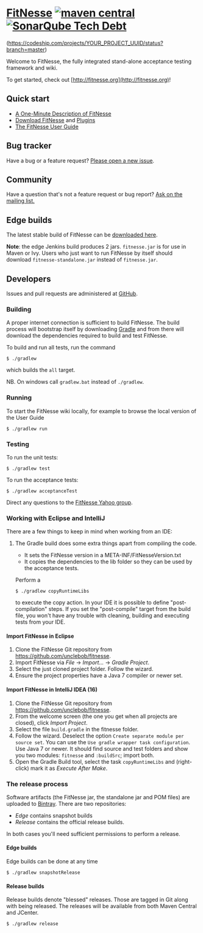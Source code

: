 # [FitNesse](http://fitnesse.org/)  [![maven central](https://maven-badges.herokuapp.com/maven-central/org.fitnesse/fitnesse/badge.svg?style=flat)](https://maven-badges.herokuapp.com/maven-central/org.fitnesse/fitnesse) [![SonarQube Tech Debt](https://img.shields.io/sonar/http/nemo.sonarqube.org/org.fitnesse:fitnesse/tech_debt.svg)](http://nemo.sonarqube.org/dashboard/index?id=org.fitnesse%3Afitnesse)

(https://codeship.com/projects/YOUR_PROJECT_UUID/status?branch=master)

Welcome to FitNesse, the fully integrated stand-alone acceptance testing framework and wiki.

To get started, check out [http://fitnesse.org](http://fitnesse.org)!



## Quick start

* [A One-Minute Description of FitNesse](http://fitnesse.org/FitNesse.UserGuide.OneMinuteDescription)
* [Download FitNesse](http://fitnesse.org/FitNesseDownLoad) and [Plugins](http://fitnesse.org/PlugIns)
* [The FitNesse User Guide](http://fitnesse.org/.FitNesse.UserGuide)



## Bug tracker

Have a bug or a feature request? [Please open a new issue](https://github.com/unclebob/fitnesse/issues).


## Community

Have a question that's not a feature request or bug report? [Ask on the mailing list.](http://groups.yahoo.com/group/fitnesse)

## Edge builds

The latest stable build of FitNesse can be [downloaded here](https://cleancoder.ci.cloudbees.com/job/fitnesse/lastStableBuild/).

**Note**: the edge Jenkins build produces 2 jars. `fitnesse.jar` is for use in Maven or Ivy. Users who just want to run FitNesse by itself should download `fitnesse-standalone.jar` instead of `fitnesse.jar`.

## Developers

Issues and pull requests are administered at [GitHub](https://github.com/unclebob/fitnesse/issues).

### Building

A proper internet connection is sufficient to build FitNesse. The build process will bootstrap itself by downloading [Gradle](http://gradle.org) and from there will download the dependencies required to build and test FitNesse.

To build and run all tests, run the command

```
$ ./gradlew
```

which builds the `all` target.

NB. On windows call `gradlew.bat` instead of `./gradlew`.

### Running

To start the FitNesse wiki locally, for example to browse the local version of the User Guide

```
$ ./gradlew run
```

### Testing

To run the unit tests:

```
$ ./gradlew test
```

To run the acceptance tests:

```
$ ./gradlew acceptanceTest
```

Direct any questions to the [FitNesse Yahoo group](https://groups.yahoo.com/neo/groups/fitnesse/info).


### Working with Eclipse and IntelliJ

There are a few things to keep in mind when working from an IDE:

1. The Gradle build  does some extra things apart from compiling the code.
    * It sets the FitNesse version in a META-INF/FitNesseVersion.txt
    * It copies the dependencies to the lib folder so they can be used by the acceptance tests.

   Perform a
   ```
   $ ./gradlew copyRuntimeLibs
   ```
   to execute the copy action. In your IDE it is possible to define "post-compilation" steps. If
   you set the "post-compile" target from the build file, you won't have any trouble with
   cleaning, building and executing tests from your IDE.


#### Import FitNesse in Eclipse

1. Clone the FitNesse Git repository from https://github.com/unclebob/fitnesse.
2. Import FitNesse via _File_ -> _Import..._ -> _Gradle Project_.
3. Select the just cloned project folder. Follow the wizard.
4. Ensure the project properties have a Java 7 compiler or newer set.

#### Import FitNesse in IntelliJ IDEA (16)

1. Clone the FitNesse Git repository from https://github.com/unclebob/fitnesse.
2. From the welcome screen (the one you get when all projects are closed), click _Import Project_.
3. Select the file `build.gradle` in the fitnesse folder.
4. Follow the wizard. Deselect the option `Create separate module per source set`. You can use the
   `Use gradle wrapper task configuration`. Use Java 7 or newer. It should find source and test folders and
    show you two modules: `fitnesse` and `:buildSrc`; import both.
5. Open the Gradle Build tool, select the task `copyRuntimeLibs` and (right-click) mark it as _Execute After Make_.

### The release process

Software artifacts (the FitNesse jar, the standalone jar and POM files) are uploaded to [Bintray](https://bintray.com/fitnesse). There are two repositories:

* _Edge_ contains snapshot builds
* _Release_ contains the official release builds. 

In both cases you'll need sufficient permissions to perform a release.

#### Edge builds

Edge builds can be done at any time

   ```
   $ ./gradlew snapshotRelease
   ```

#### Release builds

Release builds denote "blessed" releases. Those are tagged in Git along with being released. The releases will be available from
both Maven Central and JCenter.

   ```
   $ ./gradlew release
   ```

